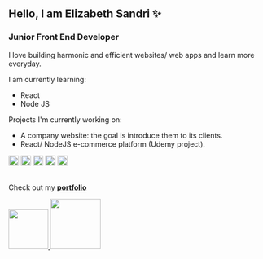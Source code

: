 <div>
    <br />
    <h2>Hello, I am Elizabeth Sandri ✨</h2>
    <h3>
    Junior Front End Developer
    </h3>
</div>
<p>I love building harmonic and efficient websites/ web apps and learn more everyday. </p>

<div>
    I am currently learning:
        <ul>
            <li>React</li>
            <li>Node JS</li>
        </ul>
    Projects I'm currently working on:
        <ul>
            <li>    
                A company website: the goal is introduce them to its clients.
            </li>
            <li>
                React/ NodeJS e-commerce platform (Udemy project).
            </li>
        </ul>
</div> 
<div>
    <img height="20px" src="https://cdn.jsdelivr.net/gh/devicons/devicon/icons/html5/html5-original.svg" />
    <img height="20px" src="https://cdn.jsdelivr.net/gh/devicons/devicon/icons/css3/css3-original.svg" />
    <img height="20px" src="https://cdn.jsdelivr.net/gh/devicons/devicon/icons/javascript/javascript-original.svg" />
    <img height="20px" src="https://cdn.jsdelivr.net/gh/devicons/devicon/icons/bootstrap/bootstrap-original.svg" />
    <img height="20px" src="https://cdn.jsdelivr.net/gh/devicons/devicon/icons/react/react-original.svg" />
</div>

<br /> 

<div> 
    <p>
       Check out my 
      <a href="https://lizsandri-portfolio.netlify.app/">
        <strong>portfolio</strong>
      </a> 
    </p>
    <a href="mailto:elizabethsandri18@gmail.com">
       <img width="78px" src="https://img.shields.io/badge/Gmail-D14836?style=for-the-badge&logo=gmail&logoColor=white" target="_blank">
    </a>
    <a href="https://www.linkedin.com/in/elizbethsandri/">
        <img width="99px" src="https://img.shields.io/badge/LinkedIn-0077B5?style=for-the-badge&logo=linkedin&logoColor=white">
    </a>
</div> 


    


